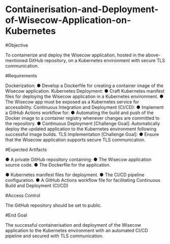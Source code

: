 # Containerisation-and-Deployment-of-Wisecow-Application-on-Kubernetes

#Objective

To containerize and deploy the Wisecow application, hosted in the
above-mentioned GitHub repository, on a Kubernetes environment with secure TLS
communication.

#Requirements

Dockerization:
● Develop a Dockerfile for creating a container image of the Wisecow
application.
Kubernetes Deployment:
● Craft Kubernetes manifest files for deploying the Wisecow application
in a Kubernetes environment.
● The Wisecow app must be exposed as a Kubernetes service for
accessibility.
Continuous Integration and Deployment (CI/CD):
● Implement a GitHub Actions workflow for:
● Automating the build and push of the Docker image to a
container registry whenever changes are committed to the
repository.
● Continuous Deployment [Challenge Goal]: Automatically
deploy the updated application to the Kubernetes environment
following successful image builds.
TLS Implementation [Challenge Goal]:
● Ensure that the Wisecow application supports secure TLS
communication.

#Expected Artifacts

● A private GitHub repository containing:
● The Wisecow application source code.
● The Dockerfile for the application.

● Kubernetes manifest files for deployment.
● The CI/CD pipeline configuration.
● A GitHub Actions workflow file for facilitating Continuous Build
and Deployment (CI/CD)

#Access Control

The GitHub repository should be set to public.

#End Goal

The successful containerisation and deployment of the Wisecow
application to the Kubernetes environment with an automated CI/CD pipeline and
secured with TLS communication.
